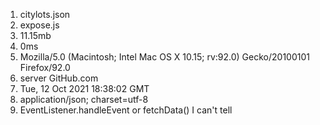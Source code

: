 1. citylots.json
2. expose.js
3. 11.15mb
4. 0ms
5. Mozilla/5.0 (Macintosh; Intel Mac OS X 10.15; rv:92.0) Gecko/20100101 Firefox/92.0
6. server GitHub.com
7. Tue, 12 Oct 2021 18:38:02 GMT
8. application/json; charset=utf-8
9. EventListener.handleEvent or fetchData() I can't tell